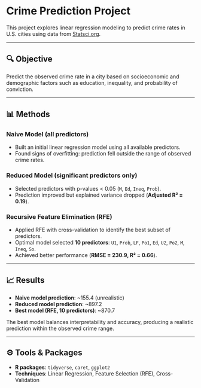 # Crime Prediction Project

This project explores linear regression modeling to predict crime rates in U.S. cities using data from [Statsci.org](http://www.statsci.org/data/general/uscrime.txt).

---

## 🔍 Objective
Predict the observed crime rate in a city based on socioeconomic and demographic factors such as education, inequality, and probability of conviction.

---

## 📊 Methods

### Naive Model (all predictors)
- Built an initial linear regression model using all available predictors.  
- Found signs of overfitting: prediction fell outside the range of observed crime rates.  

### Reduced Model (significant predictors only)
- Selected predictors with p-values < 0.05 (`M`, `Ed`, `Ineq`, `Prob`).  
- Prediction improved but explained variance dropped (**Adjusted R² = 0.19**).  

### Recursive Feature Elimination (RFE)
- Applied RFE with cross-validation to identify the best subset of predictors.  
- Optimal model selected **10 predictors**: `U1`, `Prob`, `LF`, `Po1`, `Ed`, `U2`, `Po2`, `M`, `Ineq`, `So`.  
- Achieved better performance (**RMSE = 230.9, R² = 0.66**).  

---

## 📈 Results
- **Naive model prediction**: ~155.4 (unrealistic)  
- **Reduced model prediction**: ~897.2  
- **Best model (RFE, 10 predictors)**: ~870.7  

The best model balances interpretability and accuracy, producing a realistic prediction within the observed crime range.  

---

## ⚙️ Tools & Packages
- **R packages**: `tidyverse`, `caret`, `ggplot2`  
- **Techniques**: Linear Regression, Feature Selection (RFE), Cross-Validation  
